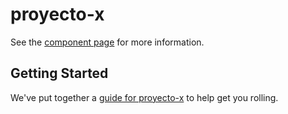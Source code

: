 # proyecto-x

See the [component page](http://RCarlosTello.github.io/proyecto-x) for more information.

## Getting Started

We've put together a [guide for proyecto-x](http://www.polymer-project.org/docs/start/reusableelements.html) to help get you rolling.
